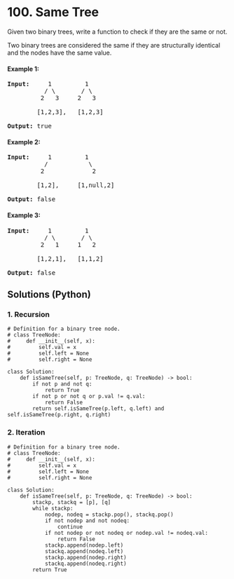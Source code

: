 # 100. Same Tree
Given two binary trees, write a function to check if they are the same or not.

Two binary trees are considered the same if they are structurally identical and the nodes have the same value.

#### Example 1:
<pre>
<strong>Input:</strong>     1         1
          / \       / \
         2   3     2   3

        [1,2,3],   [1,2,3]

<strong>Output:</strong> true
</pre>

#### Example 2:
<pre>
<strong>Input:</strong>     1         1
          /           \
         2             2

        [1,2],     [1,null,2]

<strong>Output:</strong> false
</pre>

#### Example 3:
<pre>
<strong>Input:</strong>     1         1
          / \       / \
         2   1     1   2

        [1,2,1],   [1,1,2]

<strong>Output:</strong> false
</pre>

## Solutions (Python)

### 1. Recursion
```Python3
# Definition for a binary tree node.
# class TreeNode:
#     def __init__(self, x):
#         self.val = x
#         self.left = None
#         self.right = None

class Solution:
    def isSameTree(self, p: TreeNode, q: TreeNode) -> bool:
        if not p and not q:
            return True
        if not p or not q or p.val != q.val:
            return False
        return self.isSameTree(p.left, q.left) and self.isSameTree(p.right, q.right)
```

### 2. Iteration
```Python3
# Definition for a binary tree node.
# class TreeNode:
#     def __init__(self, x):
#         self.val = x
#         self.left = None
#         self.right = None

class Solution:
    def isSameTree(self, p: TreeNode, q: TreeNode) -> bool:
        stackp, stackq = [p], [q]
        while stackp:
            nodep, nodeq = stackp.pop(), stackq.pop()
            if not nodep and not nodeq:
                continue
            if not nodep or not nodeq or nodep.val != nodeq.val:
                return False
            stackp.append(nodep.left)
            stackq.append(nodeq.left)
            stackp.append(nodep.right)
            stackq.append(nodeq.right)
        return True
```
